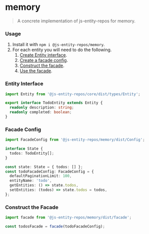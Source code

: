 # memory
> A concrete implementation of js-entity-repos for memory.

### Usage
1. Install it with `npm i @js-entity-repos/memory`.
1. For each entity you will need to do the following.
    1. [Create Entity interface](#entity-interface).
    1. [Create a facade config](#facade-config).
    1. [Construct the facade](#construct-the-facade).
    1. [Use the facade](https://github.com/js-entity-repos/core/blob/master/docs/facade.md).

### Entity Interface

```ts
import Entity from '@js-entity-repos/core/dist/types/Entity';

export interface TodoEntity extends Entity {
  readonly description: string;
  readonly completed: boolean;
}
```

### Facade Config

```ts
import FacadeConfig from '@js-entity-repos/memory/dist/Config';

interface State {
  todos: TodoEntity[];
}

const state: State = { todos: [] };
const todoFacadeConfig: FacadeConfig = {
  defaultPaginationLimit: 100,
  entityName: 'todo',
  getEntities: () => state.todos,
  setEntities: (todos) => state.todos = todos,
};
```

### Construct the Facade

```ts
import facade from '@js-entity-repos/memory/dist/facade';

const todosFacade = facade(todoFacadeConfig);
```
